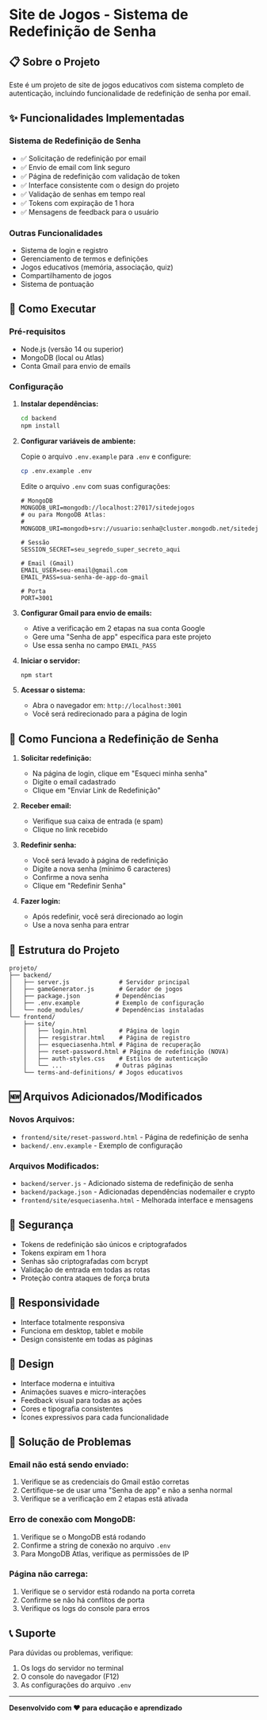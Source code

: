 # Site de Jogos - Sistema de Redefinição de Senha

## 📋 Sobre o Projeto

Este é um projeto de site de jogos educativos com sistema completo de autenticação, incluindo funcionalidade de redefinição de senha por email.

## ✨ Funcionalidades Implementadas

### Sistema de Redefinição de Senha
- ✅ Solicitação de redefinição por email
- ✅ Envio de email com link seguro
- ✅ Página de redefinição com validação de token
- ✅ Interface consistente com o design do projeto
- ✅ Validação de senhas em tempo real
- ✅ Tokens com expiração de 1 hora
- ✅ Mensagens de feedback para o usuário

### Outras Funcionalidades
- Sistema de login e registro
- Gerenciamento de termos e definições
- Jogos educativos (memória, associação, quiz)
- Compartilhamento de jogos
- Sistema de pontuação

## 🚀 Como Executar

### Pré-requisitos
- Node.js (versão 14 ou superior)
- MongoDB (local ou Atlas)
- Conta Gmail para envio de emails

### Configuração

1. **Instalar dependências:**
   ```bash
   cd backend
   npm install
   ```

2. **Configurar variáveis de ambiente:**
   
   Copie o arquivo `.env.example` para `.env` e configure:
   ```bash
   cp .env.example .env
   ```
   
   Edite o arquivo `.env` com suas configurações:
   ```env
   # MongoDB
   MONGODB_URI=mongodb://localhost:27017/sitedejogos
   # ou para MongoDB Atlas:
   # MONGODB_URI=mongodb+srv://usuario:senha@cluster.mongodb.net/sitedejogos
   
   # Sessão
   SESSION_SECRET=seu_segredo_super_secreto_aqui
   
   # Email (Gmail)
   EMAIL_USER=seu-email@gmail.com
   EMAIL_PASS=sua-senha-de-app-do-gmail
   
   # Porta
   PORT=3001
   ```

3. **Configurar Gmail para envio de emails:**
   - Ative a verificação em 2 etapas na sua conta Google
   - Gere uma "Senha de app" específica para este projeto
   - Use essa senha no campo `EMAIL_PASS`

4. **Iniciar o servidor:**
   ```bash
   npm start
   ```

5. **Acessar o sistema:**
   - Abra o navegador em: `http://localhost:3001`
   - Você será redirecionado para a página de login

## 📧 Como Funciona a Redefinição de Senha

1. **Solicitar redefinição:**
   - Na página de login, clique em "Esqueci minha senha"
   - Digite o email cadastrado
   - Clique em "Enviar Link de Redefinição"

2. **Receber email:**
   - Verifique sua caixa de entrada (e spam)
   - Clique no link recebido

3. **Redefinir senha:**
   - Você será levado à página de redefinição
   - Digite a nova senha (mínimo 6 caracteres)
   - Confirme a nova senha
   - Clique em "Redefinir Senha"

4. **Fazer login:**
   - Após redefinir, você será direcionado ao login
   - Use a nova senha para entrar

## 🔧 Estrutura do Projeto

```
projeto/
├── backend/
│   ├── server.js              # Servidor principal
│   ├── gameGenerator.js       # Gerador de jogos
│   ├── package.json          # Dependências
│   ├── .env.example          # Exemplo de configuração
│   └── node_modules/         # Dependências instaladas
└── frontend/
    ├── site/
    │   ├── login.html         # Página de login
    │   ├── resgistrar.html    # Página de registro
    │   ├── esqueciasenha.html # Página de recuperação
    │   ├── reset-password.html # Página de redefinição (NOVA)
    │   ├── auth-styles.css    # Estilos de autenticação
    │   └── ...               # Outras páginas
    └── terms-and-definitions/ # Jogos educativos
```

## 🆕 Arquivos Adicionados/Modificados

### Novos Arquivos:
- `frontend/site/reset-password.html` - Página de redefinição de senha
- `backend/.env.example` - Exemplo de configuração

### Arquivos Modificados:
- `backend/server.js` - Adicionado sistema de redefinição de senha
- `backend/package.json` - Adicionadas dependências nodemailer e crypto
- `frontend/site/esqueciasenha.html` - Melhorada interface e mensagens

## 🔐 Segurança

- Tokens de redefinição são únicos e criptografados
- Tokens expiram em 1 hora
- Senhas são criptografadas com bcrypt
- Validação de entrada em todas as rotas
- Proteção contra ataques de força bruta

## 📱 Responsividade

- Interface totalmente responsiva
- Funciona em desktop, tablet e mobile
- Design consistente em todas as páginas

## 🎨 Design

- Interface moderna e intuitiva
- Animações suaves e micro-interações
- Feedback visual para todas as ações
- Cores e tipografia consistentes
- Ícones expressivos para cada funcionalidade

## 🐛 Solução de Problemas

### Email não está sendo enviado:
1. Verifique se as credenciais do Gmail estão corretas
2. Certifique-se de usar uma "Senha de app" e não a senha normal
3. Verifique se a verificação em 2 etapas está ativada

### Erro de conexão com MongoDB:
1. Verifique se o MongoDB está rodando
2. Confirme a string de conexão no arquivo `.env`
3. Para MongoDB Atlas, verifique as permissões de IP

### Página não carrega:
1. Verifique se o servidor está rodando na porta correta
2. Confirme se não há conflitos de porta
3. Verifique os logs do console para erros

## 📞 Suporte

Para dúvidas ou problemas, verifique:
1. Os logs do servidor no terminal
2. O console do navegador (F12)
3. As configurações do arquivo `.env`

---

**Desenvolvido com ❤️ para educação e aprendizado**

